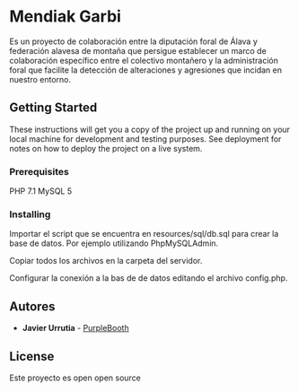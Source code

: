 # Mendiak Garbi

Es un proyecto de colaboración entre la diputación foral de Álava y federación alavesa de montaña que persigue establecer un marco de colaboración específico entre el colectivo montañero y la administración foral que facilite la detección de alteraciones y agresiones que incidan en nuestro entorno.

## Getting Started

These instructions will get you a copy of the project up and running on your local machine for development and testing purposes. See deployment for notes on how to deploy the project on a live system.

### Prerequisites

PHP 7.1
MySQL 5

### Installing

Importar el script que se encuentra en resources/sql/db.sql para crear la base de datos. Por ejemplo utilizando PhpMySQLAdmin.

Copiar todos los archivos en la carpeta del servidor.

Configurar la conexión a la bas de de datos editando el archivo config.php.

## Autores

* **Javier Urrutia** - [PurpleBooth](https://www.mendikat.net)

## License

Este proyecto es open open source
